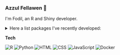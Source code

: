 
### Azzul Fellawen 👋 

I'm Fodil, an R and Shiny developer.

<details>
<summary>
Here a list packages I've recently developed: 
</summary>
  
 ### R
 ***

+ 📦 [`{ralger}`](https://github.com/feddelegrand7/ralger)
+ 📦 [`{batata}`](https://github.com/feddelegrand7/batata)
+ 📦 [`{pivta}`](https://github.com/feddelegrand7/pivta)
+ 📦 [`{fabricerin}`](https://github.com/feddelegrand7/fabricerin)
+ 📦 [`{rintimg}`](https://github.com/feddelegrand7/rintimg)
+ 📦 [`{flipdownr}`](https://github.com/feddelegrand7/flipdownr)
+ 📦 [`{radous}`](https://github.com/feddelegrand7/radous)
+ 📦 [`{savonliquide}`](https://github.com/feddelegrand7/savonliquide)
+ 📦 [`{cronologia}`](https://github.com/feddelegrand7/cronologia)
+ 📦 [`{ddplot}`](https://github.com/feddelegrand7/ddplot)


### VSCode 
***

[`{shinysnip}`](https://marketplace.visualstudio.com/items?itemName=Mohamed-El-Fodil-Ihaddaden.shinysnip) a VSCode extension that allows you to generate Shiny code snippets.

</details>

__Tech__

![R](https://img.shields.io/badge/-R-blue?style=flat-square&logo=R&link=https://github.com/feddelegrand7/)
![Python](https://img.shields.io/badge/-Python-yellow?style=flat-square&logo=python&link=https://github.com/feddelegrand7/)
![HTML](https://img.shields.io/badge/-HTML-ivory?style=flat-square&logo=HTML5&link=https://github.com/feddelegrand7/)
![CSS](https://img.shields.io/badge/-CSS-GREEN?style=flat-square&logo=CSS3&link=https://github.com/feddelegrand7/)
![JavaScript](https://img.shields.io/badge/-JavaScript-black?style=flat-square&logo=javascript&link=https://github.com/feddelegrand7/)
![Docker](https://img.shields.io/badge/-Docker-grey?style=flat-square&logo=docker&link=https://github.com/feddelegrand7/)


